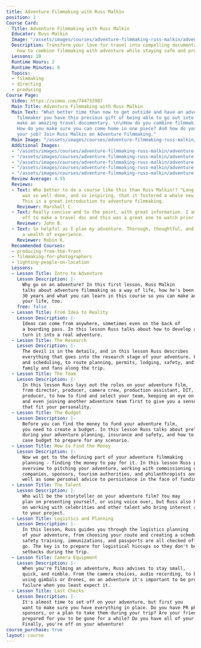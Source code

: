 ```yaml
---
title: Adventure Filmmaking with Russ Malkin
position: 1
Course Card:
  Title: Adventure Filmmaking with Russ Malkin
  Educator: Russ Malkin
  Image: "/assets/images/courses/adventure-filmmaking-russ-malkin/adventure-filmmaking-russ-malkin.jpg"
  Description: Transform your love for travel into compelling documentaries. Learn
    how to combine filmmaking with adventure while staying safe and profitable.
  Lessons: 10
  Runtime Hours: 2
  Runtime Minutes: 8
  Topics:
  - filmmaking
  - directing
  - producing
Course Page:
  Video: https://vimeo.com/744732987
  Main Title: Adventure Filmmaking with Russ Malkin
  Main Text: "What better time than now to get outside and have an adventure? As a
    filmmaker you have this precious gift of being able to go out into nature and
    make an amazing travel documentary. \n\nHow do you combine filmmaking with traveling?
    How do you make sure you can come home in one piece? And how do you turn it into
    your job? Join Russ Malkin on Adventure Filmmaking."
  Main Image: "/assets/images/courses/adventure-filmmaking-russ-malkin/adventure-filmmaking-russ-malkin-1.jpg"
  Additional Images:
  - "/assets/images/courses/adventure-filmmaking-russ-malkin/adventure-filmmaking-russ-malkin-2.jpg"
  - "/assets/images/courses/adventure-filmmaking-russ-malkin/adventure-filmmaking-russ-malkin-3.jpg"
  - "/assets/images/courses/adventure-filmmaking-russ-malkin/adventure-filmmaking-russ-malkin-4.jpg"
  - "/assets/images/courses/adventure-filmmaking-russ-malkin/adventure-filmmaking-russ-malkin-5.jpg"
  - "/assets/images/courses/adventure-filmmaking-russ-malkin/adventure-filmmaking-russ-malkin-6.jpg"
  Review Average: 4.55
  Reviews:
  - Text: Who better to do a course like this than Russ Malkin!? "Long Way Round"
      was so well done, and so inspiring, that it fostered a whole new mode of adventure.
      This is a great introduction to adventure filmmaking.
    Reviewer: Marshall C.
  - Text: Really concise and to the point, with great information. I am just heading
      off to make a travel doc and this was a great one to watch prior to going!
    Reviewer: John B.
  - Text: So helpful as I plan my adventure. Thorough, thoughtful, and based on such
      a wealth of experience.
    Reviewer: Robin K.
  Recommended Courses:
  - producing-from-the-front
  - filmmaking-for-photographers
  - lighting-people-on-location
  Lessons:
  - Lesson Title: Intro to Adventure
    Lesson Description: |-
      Why go on an adventure? In this first lesson, Russ Malkin
      talks about adventure filmmaking as a way of life, how he's been doing it for
      30 years and what you can learn in this course so you can make adventure filmmaking
      your life, too.
    free: false
  - Lesson Title: From Idea to Reality
    Lesson Description: |-
      Ideas can come from anywhere, sometimes even on the back of
      a boarding pass. In this lesson Russ talks about how to develop an idea and
      turn it into a real adventure.
  - Lesson Title: The Research
    Lesson Description: |-
      The devil is in the details, and in this lesson Russ describes
      everything that goes into the research stage of your adventure. From team dynamics
      and scheduling, to route planning, permits, lodging, safety, and how to update
      family and fans along the trip.
  - Lesson Title: The Team
    Lesson Description: |-
      In this lesson Russ lays out the roles on your adventure film,
      from director, producer, camera crew, production assistant, DIT, and executive
      producer, to how to find and select your team, keeping an eye on team dynamics,
      and even joining another adventure team first to give you a sense of the roles
      that fit your personality.
  - Lesson Title: The Budget
    Lesson Description: |-
      Before you can find the money to fund your adventure film,
      you need to create a budget. In this lesson Russ talks about preliminary expenses
      during your adventure planning, insurance and safety, and how to develop a worst
      case budget to prepare for any scenario.
  - Lesson Title: How to Find the Money
    Lesson Description: |-
      Now we get to the defining part of your adventure filmmaking
      planning - finding the money to pay for it. In this lesson Russ provides an
      overview to pitching your adventure, working with commissioning editors, distribution
      companies, sponsors, tourism authorities, and philanthropists and grants, as
      well as some personal advice to persistance in the face of funding challenges.
  - Lesson Title: The Talent
    Lesson Description: |-
      Who will be the storyteller on your adventure film? You may
      plan on presenting yourself, or using voice over, but Russ also has some advice
      on working with celebrities and other talent who bring interest and audience
      to your project.
  - Lesson Title: Logistics and Planning
    Lesson Description: |-
      In this lesson, Russ guides you through the logistics planning
      of your adventure, from choosing your route and creating a schedule, to ensuring
      safety training, immunizations, and passports are all checked off before you
      go. The key is to prepare for logistical hiccups so they don't become major
      setbacks during the trip.
  - Lesson Title: Camera Equipment
    Lesson Description: |-
      When you're filming an adventure, Russ advises to stay small,
      quick, and nimble. From the camera choices, audio recording, to bonus shots
      using gimbals or drones, on an adventure it's important to be prepared for equipment
      failure when you least expect it.
  - Lesson Title: Last Checks
    Lesson Description: |-
      It's almost time to set off on your adventure, but first you
      want to make sure you have everything in place. Do you have PR photos for your
      sponsors, or a plan to take them during your trip? Are your friends and family
      prepared for you to be gone for a while? Do you have all of your notes organized?
      Finally, you're off on your adventure!
course_purchase: true
layout: course
---
```


